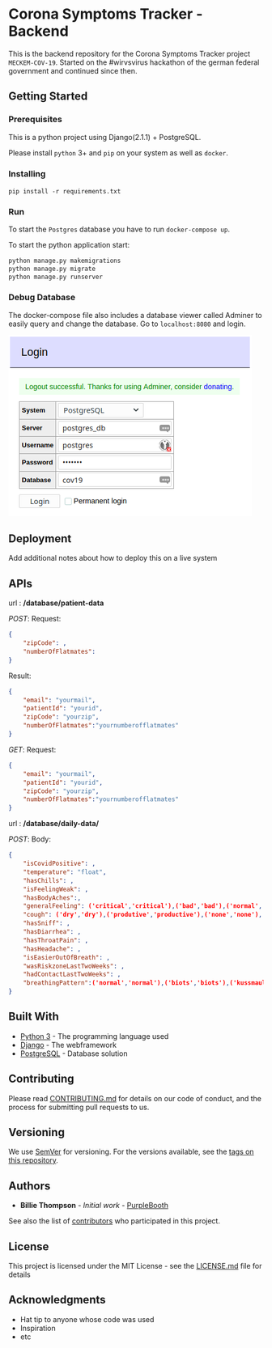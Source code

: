 # Corona Symptoms Tracker - Backend

This is the backend repository for the Corona Symptoms Tracker project `MECKEM-COV-19`. Started on the #wirvsvirus hackathon of the german federal government and continued since then.

## Getting Started

### Prerequisites

This is a python project using Django(2.1.1) + PostgreSQL.

Please install `python` 3+ and `pip` on your system as well as `docker`.


### Installing

```
pip install -r requirements.txt
```



### Run
To start the `Postgres` database you have to run `docker-compose up`.

To start the python application start:
```
python manage.py makemigrations
python manage.py migrate 
python manage.py runserver
```

### Debug Database
The docker-compose file also includes a database viewer called Adminer to easily query and change the database. Go to `localhost:8080` and login.

![Adminer Login Example](https://github.com/MECKEM-COV-19/backend/blob/master/docs/adminer_login.png "Adminer Login Example")

## Deployment

Add additional notes about how to deploy this on a live system

## APIs  
url : __/database/patient-data__

_POST_:
Request:
```json
{
    "zipCode": ,
    "numberOfFlatmates": 
}
```
Result:
```json
{
    "email": "yourmail",
    "patientId": "yourid",
    "zipCode": "yourzip",
    "numberOfFlatmates":"yournumberofflatmates" 
}
```

_GET_:
Request:
```json
{
    "email": "yourmail",
    "patientId": "yourid",
    "zipCode": "yourzip",
    "numberOfFlatmates":"yournumberofflatmates" 
}
```


url : __/database/daily-data/__

_POST_:
Body:
```json
{
    "isCovidPositive": ,
    "temperature": "float",
    "hasChills": ,
    "isFeelingWeak": ,
    "hasBodyAches":,
    "generalFeeling": ('critical','critical'),('bad','bad'),('normal','normal'),('good','good'),
    "cough": ('dry','dry'),('produtive','productive'),('none','none'), 
    "hasSniff": ,
    "hasDiarrhea": ,
    "hasThroatPain": ,
    "hasHeadache": ,
    "isEasierOutOfBreath": ,
    "wasRiskzoneLastTwoWeeks": ,
    "hadContactLastTwoWeeks": ,
    "breathingPattern":('normal','normal'),('biots','biots'),('kussmaul','kussmaul'),('cheynestokes','cheynestokes'),('idontknow','idontknow')
}
```

## Built With

* [Python 3](https://www.python.org/) - The programming language used
* [Django](https://www.djangoproject.com/) - The webframework
* [PostgreSQL](https://rometools.github.io/rome/) - Database solution

## Contributing

Please read [CONTRIBUTING.md](https://gist.github.com/PurpleBooth/b24679402957c63ec426) for details on our code of conduct, and the process for submitting pull requests to us.

## Versioning

We use [SemVer](http://semver.org/) for versioning. For the versions available, see the [tags on this repository](https://github.com/your/project/tags). 

## Authors

* **Billie Thompson** - *Initial work* - [PurpleBooth](https://github.com/PurpleBooth)

See also the list of [contributors](https://github.com/your/project/contributors) who participated in this project.

## License

This project is licensed under the MIT License - see the [LICENSE.md](LICENSE.md) file for details

## Acknowledgments

* Hat tip to anyone whose code was used
* Inspiration
* etc


